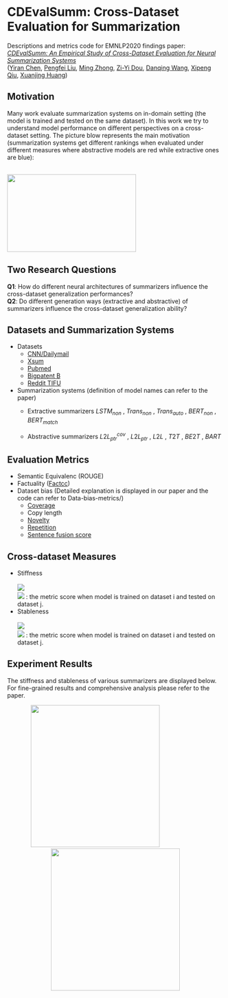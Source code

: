 # CDEvalSumm: Cross-Dataset Evaluation for Summarization

Descriptions and metrics code for EMNLP2020 findings paper: *[CDEvalSumm: An Empirical Study of Cross-Dataset Evaluation for Neural Summarization Systems]()*<br>
([Yiran Chen](https://scholar.google.com/citations?hl=zh-CN&user=ZEnShlcAAAAJ), [Pengfei Liu](https://scholar.google.com/citations?hl=zh-CN&user=oIz_CYEAAAAJ), [Ming Zhong](https://scholar.google.com/citations?hl=zh-CN&user=mnifqeUAAAAJ), [Zi-Yi Dou](https://scholar.google.com/citations?hl=zh-CN&user=RWogNsEAAAAJ), [Danqing Wang](https://scholar.google.com/citations?hl=zh-CN&user=mAo_lUwAAAAJ), [Xipeng Qiu](https://scholar.google.com/citations?hl=zh-CN&user=Pq4Yp_kAAAAJ), [Xuanjing Huang](https://scholar.google.com/citations?hl=zh-CN&user=RGsMgZA4H78C))

## Motivation
Many work evaluate summarization systems on in-domain setting (the model is trained and tested on the same dataset). In this work we try to understand model performance on different perspectives on a cross-dataset setting. The picture blow represents the main motivation (summarization systems get different rankings when evaluated under different measures where abstractive models are red while extractive ones are blue): <br><br>

<img src="https://github.com/zide05/CompSUM/blob/master/figs/ranking6.png" width="300" height="180">



## Two Research Questions
**Q1**: How do different neural architectures of summarizers influence the cross-dataset generalization performances?<br>
**Q2**: Do different generation ways (extractive and abstractive) of summarizers influence the cross-dataset generalization ability?

## Datasets and Summarization Systems
+ Datasets
  - [CNN/Dailymail](https://arxiv.org/pdf/1602.06023.pdf)
  - [Xsum](https://arxiv.org/pdf/1808.08745.pdf)
  - [Pubmed](https://arxiv.org/pdf/1804.05685.pdf)
  - [Bigpatent B](https://arxiv.org/pdf/1906.03741.pdf)
  - [Reddit TIFU](https://arxiv.org/pdf/1811.00783.pdf)
+ Summarization systems (definition of model names can refer to the paper)
  - Extractive summarizers
   $LSTM_{non}$ , $Trans_{non}$ , $Trans_{auto}$ , $BERT_{non}$ , $BERT_{match}$ 
  
  - Abstractive summarizers
   $L2L_{ptr}^{cov}$ , $L2L_{ptr}$ , $L2L$ , $T2T$ , $BE2T$ , $BART$ 
   

## Evaluation Metrics
+ Semantic Equivalenc (ROUGE)
+ Factuality ([Factcc](https://arxiv.org/pdf/1910.12840.pdf)) 
+ Dataset bias (Detailed explanation is displayed in our paper and the code can refer to Data-bias-metrics/)
  + [Coverage](https://arxiv.org/pdf/1804.11283.pdf) 
  + Copy length
  + [Novelty](https://arxiv.org/pdf/1704.04368.pdf)
  + [Repetition](https://arxiv.org/pdf/1704.04368.pdf)
  + [Sentence fusion score](https://arxiv.org/pdf/1906.00077.pdf) 
  

## Cross-dataset Measures
+ Stiffness 
  <br><br>
  <img src="https://render.githubusercontent.com/render/math?math=r^{\mu} = \frac{1}{N\times N}\sum_{i,j} {\mathbf{U}}_{ij}"> <br>
  <img src="https://render.githubusercontent.com/render/math?math={\mathbf{U}}_{ij}"> : the metric score when model is trained on dataset i and tested on dataset j.
+ Stableness  
  <br>
  <img src="https://render.githubusercontent.com/render/math?math=r^{\sigma} = \frac{1}{N\times N}\sum_{i,j} \mathbf{U}_{ij}/ \mathbf{U}_{jj}\times100 \%25"> <br>
  <img src="https://render.githubusercontent.com/render/math?math={\mathbf{U}}_{ij}"> : the metric score when model is trained on dataset i and tested on dataset j.

## Experiment Results
The stiffness and stableness of various summarizers are displayed below. For fine-grained results and comprehensive analysis please refer to the paper.
<div align="center"><img src="https://github.com/zide05/CompSUM/blob/master/figs/rouge_all.PNG" width="300" height="330">&nbsp&nbsp&nbsp&nbsp&nbsp&nbsp&nbsp&nbsp&nbsp&nbsp&nbsp&nbsp&nbsp&nbsp&nbsp&nbsp&nbsp&nbsp&nbsp&nbsp&nbsp&nbsp&nbsp&nbsp<img src="https://github.com/zide05/CompSUM/blob/master/figs/factcc_all.PNG" width="300" height="330"></div>


